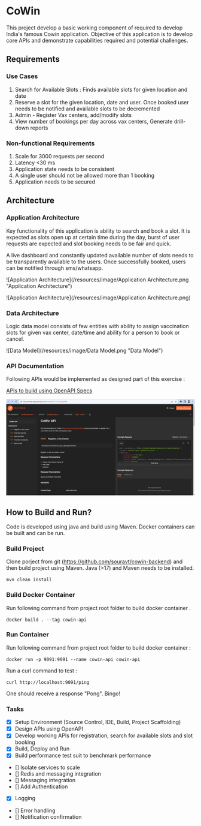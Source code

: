 # CoWin 

This project develop a basic working component of required to develop India's famous Cowin application. Objective of this application is to develop core APIs and demonstrate capabilities required and potential challenges.


## Requirements

### Use Cases

1. Search for Available Slots : Finds available slots for given location and date
2. Reserve a slot for the given location, date and user. Once booked user needs to be notified and available slots to be decremented
3. Admin - Register Vax centers, add/modify slots
4. View number of bookings per day across vax centers, Generate drill-down reports

### Non-functional Requirements

1. Scale for 3000 requests per second
2. Latency <30 ms
3. Application state needs to be consistent
4. A single user should not be allowed more than 1 booking
5. Application needs to be secured

## Architecture

### Application Architecture

Key functionality of this application is ability to search and book a slot. It is expected as slots open up at certain time during the day, burst of user requests are expected and slot booking needs to be fair and quick.

A live dashboard and constantly updated available number of slots needs to be transparently available to the users. Once successfully booked, users can be notified through sms/whatsapp.

![Application Architecture](/resources/image/Application Architecture.png "Application Architecture")

![Application Architecture](/resources/image/Application Architecture.png)

### Data Architecture

Logic data model consists of few entities with ability to assign vaccination slots for given vax center, date/time and ability for a person to book or cancel.

![Data Model](/resources/image/Data Model.png "Data Model")

### API Documentation

Following APIs would be implemented as designed part of this exercise :

[APIs to build using OpenAPI Specs](https://documenter.getpostman.com/view/28972773/2s9XxyRtkk)

![OpenAPI Documentation](./resources/image/OpenAPI.png "API Documentation")

 


## How to Build and Run?


Code is developed using java and build using Maven. Docker containers can be built and can be run.

### Build Project

Clone porject from git (https://github.com/souravt/cowin-backend) and then build project using Maven. Java (>17) and Maven needs to be installed.

```
mvn clean install
```


### Build Docker Container

Run following command from project root folder to build docker container .

``` 
docker build . --tag cowin-api
```

### Run Container

Run following command from project root folder to build docker container :

```
docker run -p 9091:9091 --name cowin-api cowin-api 
```

Run a curl command to test :

```
curl http://localhost:9091/ping
```

One should receive a response "Pong". Bingo!

### Tasks
- [x] Setup Environment (Source Control, IDE, Build, Project Scaffolding)
- [x] Design APIs using OpenAPI
- [x] Develop working APIs for registration, search for available slots and slot booking
- [x] Build, Deploy and Run 
- [x] Build performance test suit to benchmark performance
- [] Isolate services to scale
- [] Redis and messaging integration
- [] Messaging integration
- [] Add Authentication
- [x] Logging
- [] Error handling
- [] Notification confirmation

 


